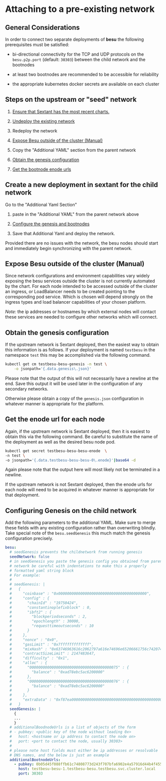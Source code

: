 
# Attaching to a pre-existing network

## General Considerations

  In order to connect two separate deployments of __besu__
  the following prerequisites must be satisfied:

* bi-directional connectivity for the TCP and UDP protocols on the
  `besu.p2p.port` (default: `30303`) between the child network and
  the bootnodes

* at least two bootnodes are recommended to be accessible for reliability

* the appropriate kubernetes docker secrets are available on each cluster

## Steps on the upstream or "seed" network

1. [Ensure that Sextant has the most recent charts.](../sextant/administrative-restart.md)

2. [Undeploy the existing network](../sextant/undeploy.md)

3. Redeploy the network

4. [Expose Besu outside of the cluster (Manual)](#expose-besu-outside-of-the-cluster-manual)

5. Copy the "Additional YAML" section from the parent network

6. [Obtain the genesis configuration](#obtain-the-genesis-configuration)

7. [Get the bootnode enode urls](#get-the-enode-url-for-each-node)

## Create a new deployment in sextant for the child network

Go to the "Additional Yaml Section"

1. paste in the "Additional YAML" from the parent network above

2. [Configure the genesis and bootnodes](#configuring-genesis-on-the-child-network)

3. Save that Additional Yaml and deploy the network.

Provided there are no issues with the network, the besu nodes should
start and immediately begin synchronizing with the parent network.

## Expose Besu outside of the cluster (Manual)

Since network configurations and environment capabilities vary widely exposing
the besu services outside the cluster is not currently automated by the chart.
For each node intended to be accessed outside of the cluster an ingress, or
LoadBalancer needs to be created pointing to the corresponding pod service.
Which is chosen will depend strongly on the ingress types and load balancer
capabilities of your chosen platform.

*Note:* the ip addresses or hostnames by which external nodes will contact
these services are needed to configure other networks which will connect.

## Obtain the genesis configuration

If the upstream network is Sextant deployed, then the easiest way to obtain
this information is as follows. If your deployment is named `testbesu` in the
namespace `test` this may be accomplished via the following command.

```bash
kubectl get cm testbesu-besu-genesis -n test \
    -o jsonpath='{.data.genesis\.json}'
```

Please note that the output of this will not necessarily have a
newline at the end. Save this output it will be used later in the
configuration of any secondary networks.

Otherwise please obtain a copy of the `genesis.json` configuration in whatever
manner is appropriate for the platform.

## Get the enode url for each node

Again, if the upstream network is Sextant deployed, then it is easiest to
obtain this via the following command.  Be careful to substitute the name of
the deployment as well as the desired besu node pod.

```bash
kubectl get secret testbesu-besu-besu-enode  \
-n test \
-o jsonpath='{.data.testbesu-besu-besu-0\.enode}'|base64 -d
```

Again please note that the output here will most likely not be terminated
in a newline.

If the upstream network is not Sextant deployed, then the enode urls for each
node will need to be acquired in whatever manner is appropriate for that
deployment.

## Configuring Genesis on the child network

Add the following parameters to the additional YAML. Make sure to merge these
fields with any existing configuration rather than overwriting blindly. Take
special note of the `besu.seedGenesis` this much match the genesis configuration
precisely.

```yaml
besu:
  # seedGenesis prevents the childnetwork from running genesis
  seedNetwork: false
  # in seedGenesis you paste the genesis config you obtained from parent
  # network be careful with indentations to make this a properly
  # formatted yaml string block
  # For example:
  #
  # seedGenesis: |
  #   {
  #     "coinbase" : "0x0000000000000000000000000000000000000000",
  #     "config" : {
  #       "chainId" : "19750424",
  #       "constantinoplefixblock" : 0,
  #       "ibft2" : {
  #         "blockperiodseconds" : 2,
  #         "epochlength" : 30000,
  #         "requesttimeoutseconds" : 10
  #       }
  #     },
  #     "nonce" : "0x0",
  #     "gasLimit" : "0x7fffffffffffff",
  #     "mixHash" : "0x63746963616c2062797a616e74696e65206661756c7420746f6c6572616e6365",
  #     "contractSizeLimit" : 2147483647,
  #     "difficulty" : "0x1",
  #     "alloc" : {
  #       "0000000000000000000000000000000000000075" : {
  #         "balance" : "0xad78ebc5ac6200000"
  #       },
  #       "0000000000000000000000000000000000000076" : {
  #         "balance" : "0xad78ebc5ac6200000"
  #       }
  #     },
  #     "extraData" : "0xf87ea00000000000000000000000000000000000000000000000000000000000000000f854947fc2a071e559220cf3e4e186fc8777b11176889e94ed7191a3cfe63a29699929e55300b0ab425633ca9483e0a019a01d7368bd53c83bd1f682e86422d4d894fb36fb86fff4e6b3f06826d5dae5995dcdf2f731808400000000c0"
  #   }
  seedGenesis: |
    {
    ...
    }
  # additionalBoodnodeUrls is a list of objects of the form
  # - pubkey: <public key of the node without leading 0x>
  #   host: <hostname or ip address to contact the node on>
  #   port: <port to contact the node, usually 30303>
  #
  # please note host fields must either be ip addresses or resolvable
  # DNS names, and the below is just an example
  additionalBootnodeUrls:
    - pubkey: 0b05d45f088ffb61c74808773d243f707bfa6902e4a57916d44b4f45533d92070845307d19f072cad99d5bc10b0d17e6f2961995b667c9267516f6389f2e5204
      host: testbesu-besu-1.testbesu-besu.testbesu.svc.cluster.local
      port: 30303
```
